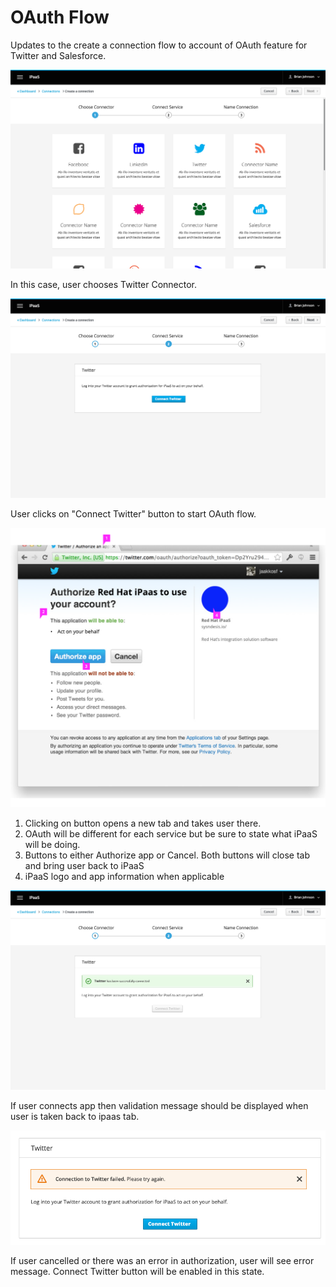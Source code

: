 # OAuth Flow

Updates to the create a connection flow to account of OAuth feature for Twitter and Salesforce.

![Image of choosing connection](img/chooseconnector.png)

In this case, user chooses Twitter Connector.

![Image of choosing object](img/connecttwitter.png)

User clicks on "Connect Twitter" button to start OAuth flow.

![Image of choosing object](img/oauth.png)

1. Clicking on button opens a new tab and takes user there.
1. OAuth will be different for each service but be sure to state what iPaaS will be doing.
1. Buttons to either Authorize app or Cancel. Both buttons will close tab and bring user back to iPaaS
1. iPaaS logo and app information when applicable

![Image of choosing object](img/connectsuccess.png)

If user connects app then validation message should be displayed when user is taken back to ipaas tab.

![Image of choosing object](img/connectionfail.png)

If user cancelled or there was an error in authorization, user will see error message. Connect Twitter button will be enabled in this state.
